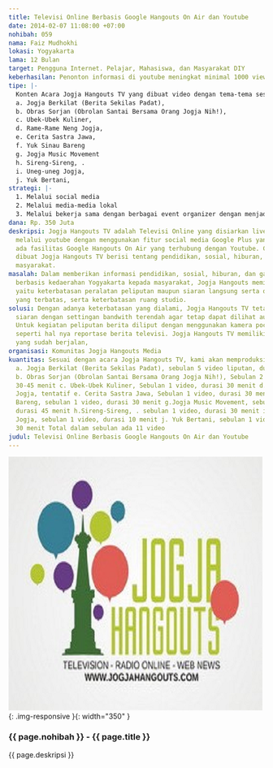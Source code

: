 ```yaml
---
title: Televisi Online Berbasis Google Hangouts On Air dan Youtube
date: 2014-02-07 11:08:00 +07:00
nohibah: 059
nama: Faiz Mudhokhi
lokasi: Yogyakarta
lama: 12 Bulan
target: Pengguna Internet. Pelajar, Mahasiswa, dan Masyarakat DIY
keberhasilan: Penonton informasi di youtube meningkat minimal 1000 view per bulan.
tipe: |-
  Konten Acara Jogja Hangouts TV yang dibuat video dengan tema-tema sesuai acara, yaitu:
  a. Jogja Berkilat (Berita Sekilas Padat),
  b. Obras Sorjan (Obrolan Santai Bersama Orang Jogja Nih!),
  c. Ubek-Ubek Kuliner,
  d. Rame-Rame Neng Jogja,
  e. Cerita Sastra Jawa,
  f. Yuk Sinau Bareng
  g. Jogja Music Movement
  h. Sireng-Sireng, .
  i. Uneg-uneg Jogja,
  j. Yuk Bertani,
strategi: |-
  1. Melalui social media
  2. Melalui media-media lokal
  3. Melalui bekerja sama dengan berbagai event organizer dengan menjadi media partner
dana: Rp. 350 Juta
deskripsi: Jogja Hangouts TV adalah Televisi Online yang disiarkan live streaming
  melalui youtube dengan menggunakan fitur social media Google Plus yang didalamnya
  ada fasilitas Google Hangouts On Air yang terhubung dengan Youtube. Content yang
  dibuat Jogja Hangouts TV berisi tentang pendidikan, sosial, hiburan, dan gaya hidup
  masyarakat.
masalah: Dalam memberikan informasi pendidikan, sosial, hiburan, dan gaya hidup masyarakat
  berbasis kedaerahan Yogyakarta kepada masyarakat, Jogja Hangouts memiliki kendala
  yaitu keterbatasan peralatan peliputan maupun siaran langsung serta dan akses internet
  yang terbatas, serta keterbatasan ruang studio.
solusi: Dengan adanya keterbatasan yang dialami, Jogja Hangouts TV tetap berusaha
  siaran dengan settingan bandwith terendah agar tetap dapat dilihat audio visualnya.
  Untuk kegiatan peliputan berita diliput dengan menggunakan kamera pocket dan dikonsep
  seperti hal nya reportase berita televisi. Jogja Hangouts TV memiliki beberapa acara
  yang sudah berjalan,
organisasi: Komunitas Jogja Hangouts Media
kuantitas: Sesuai dengan acara Jogja Hangouts TV, kami akan memproduksi sebagai berikut
  a. Jogja Berkilat (Berita Sekilas Padat), sebulan 5 video liputan, durasi 3 menit.
  b. Obras Sorjan (Obrolan Santai Bersama Orang Jogja Nih!), Sebulan 2 video, durasi
  30-45 menit c. Ubek-Ubek Kuliner, Sebulan 1 video, durasi 30 menit d.Rame-Rame Neng
  Jogja, tentatif e. Cerita Sastra Jawa, Sebulan 1 video, durasi 30 menit f.Yuk Sinau
  Bareng, sebulan 1 video, durasi 30 menit g.Jogja Music Movement, sebulan 1 video,
  durasi 45 menit h.Sireng-Sireng, . sebulan 1 video, durasi 30 menit i.Uneg-uneg
  Jogja, sebulan 1 video, durasi 10 menit j. Yuk Bertani, sebulan 1 video, durasi
  30 menit Total dalam sebulan ada 11 video
judul: Televisi Online Berbasis Google Hangouts On Air dan Youtube
---
```


![059](/static/img/hibahcms/059.png){: .img-responsive }{: width="350" }

### {{ page.nohibah }} - {{ page.title }}

{{ page.deskripsi }}
